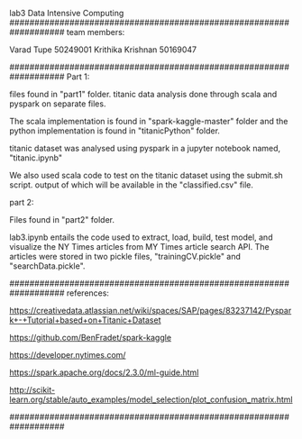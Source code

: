 
lab3 Data Intensive Computing
###################################################################
team members: 

Varad Tupe 50249001
Krithika Krishnan 50169047

###################################################################
Part 1: 

files found in "part1" folder. 
titanic data analysis done through scala and pyspark on separate files.

The scala implementation is found in "spark-kaggle-master" folder and the python implementation is found in "titanicPython" folder.

titanic dataset was analysed using pyspark in a jupyter notebook named, "titanic.ipynb"

We also used scala code to test on the titanic dataset using the submit.sh script. output of which will be available in the "classified.csv" file. 


part 2: 

Files found in "part2" folder. 

lab3.ipynb entails the code used to extract, load, build, test model, and visualize the NY Times articles from MY Times article search API. The articles were stored in two pickle files, "trainingCV.pickle" and "searchData.pickle".


###################################################################
references: 

https://creativedata.atlassian.net/wiki/spaces/SAP/pages/83237142/Pyspark+-+Tutorial+based+on+Titanic+Dataset

https://github.com/BenFradet/spark-kaggle

https://developer.nytimes.com/

https://spark.apache.org/docs/2.3.0/ml-guide.html

http://scikit-learn.org/stable/auto_examples/model_selection/plot_confusion_matrix.html

###################################################################
